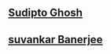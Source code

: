 ## [Sudipto Ghosh](https://github.com/pydevsg)
## [suvankar Banerjee](https://github.com/beleiver123)
